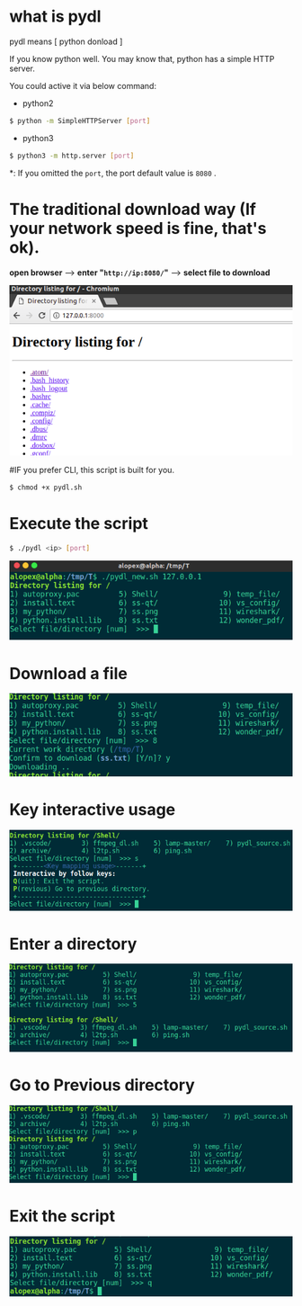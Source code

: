 # what is pydl
pydl means [ python donload ]

If you know python well. You may know that, python has a simple HTTP server.

You could active it via below command:

* python2
```Bash
$ python -m SimpleHTTPServer [port]
```
* python3
```Bash
$ python3 -m http.server [port]
```
*: If you omitted the ```port```, the port default value is ```8080``` .

# The traditional download way (If your network speed is fine, that's ok). 
**open browser** --> **enter "```http://ip:8080/```"** --> **select file to download**

![image](https://github.com/Alopex4/pydl/blob/master/photoes/tradition.png)

#IF you prefer CLI, this script is built for you.
```Bash
$ chmod +x pydl.sh
```
# Execute the script
```Bash
$ ./pydl <ip> [port]
```
![image](https://github.com/Alopex4/pydl/blob/master/photoes/start.png)
# Download a file
![image](https://github.com/Alopex4/pydl/blob/master/photoes/download_file.png)

# Key interactive usage
![image](https://github.com/Alopex4/pydl/blob/master/photoes/key.png)

# Enter a directory
![image](https://github.com/Alopex4/pydl/blob/master/photoes/enter_dir.png)

# Go to Previous directory
![image](https://github.com/Alopex4/pydl/blob/master/photoes/previous_dir.png)

# Exit the script
![image](https://github.com/Alopex4/pydl/blob/master/photoes/exit.png)
